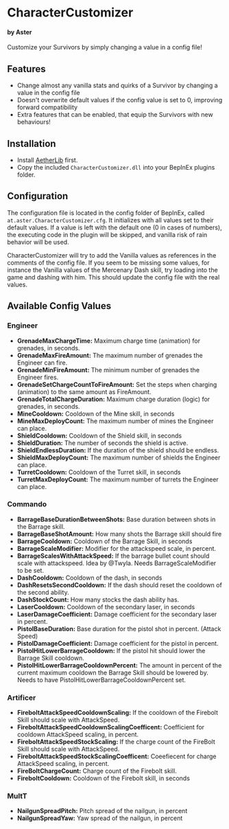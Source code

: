 # CharacterCustomizer
#### by Aster
Customize your Survivors by simply changing a value in a config file!

## Features

* Change almost any vanilla stats and quirks of a Survivor by changing a
  value in the config file
* Doesn't overwrite default values if the config value is set to 0,
  improving forward compatibility
* Extra features that can be enabled, that equip the Survivors with new
  behaviours!

## Installation

* Install
  [AetherLib](https://thunderstore.io/package/AsterAether/AetherLib/)
  first.
* Copy the included `CharacterCustomizer.dll` into your BepInEx plugins
  folder.

## Configuration

The configuration file is located in the config folder of BepInEx,
called `at.aster.CharacterCustomizer.cfg`. It initializes with all
values set to their default values. If a value is left with the default
one (0 in cases of numbers), the executing code in the plugin will be
skipped, and vanilla risk of rain behavior will be used.

CharacterCustomizer will try to add the Vanilla values as references in
the comments of the config file. If you seem to be missing some values,
for instance the Vanilla values of the Mercenary Dash skill, try loading
into the game and dashing with him. This should update the config file
with the real values.


## Available Config Values

### Engineer
* **GrenadeMaxChargeTime:** Maximum charge time (animation) for grenades, in seconds.
* **GrenadeMaxFireAmount:** The maximum number of grenades the Engineer can fire.
* **GrenadeMinFireAmount:** The minimum number of grenades the Engineer fires.
* **GrenadeSetChargeCountToFireAmount:** Set the steps when charging (animation) to the same amount as FireAmount.
* **GrenadeTotalChargeDuration:** Maximum charge duration (logic) for grenades, in seconds.
* **MineCooldown:** Cooldown of the Mine skill, in seconds
* **MineMaxDeployCount:** The maximum number of mines the Engineer can place.
* **ShieldCooldown:** Cooldown of the Shield skill, in seconds
* **ShieldDuration:** The number of seconds the shield is active.
* **ShieldEndlessDuration:** If the duration of the shield should be endless.
* **ShieldMaxDeployCount:** The maximum number of shields the Engineer can place.
* **TurretCooldown:** Cooldown of the Turret skill, in seconds
* **TurretMaxDeployCount:** The maximum number of turrets the Engineer can place.
### Commando
* **BarrageBaseDurationBetweenShots:** Base duration between shots in the Barrage skill.
* **BarrageBaseShotAmount:** How many shots the Barrage skill should fire
* **BarrageCooldown:** Cooldown of the Barrage Skill, in seconds
* **BarrageScaleModifier:** Modifier for the attackspeed scale, in percent.
* **BarrageScalesWithAttackSpeed:** If the barrage bullet count should scale with attackspeed. Idea by @Twyla. Needs BarrageScaleModifier to be set.
* **DashCooldown:** Cooldown of the dash, in seconds
* **DashResetsSecondCooldown:** If the dash should reset the cooldown of the second ability.
* **DashStockCount:** How many stocks the dash ability has.
* **LaserCooldown:** Cooldown of the secondary laser, in seconds
* **LaserDamageCoefficient:** Damage coefficient for the secondary laser in percent.
* **PistolBaseDuration:** Base duration for the pistol shot in percent. (Attack Speed)
* **PistolDamageCoefficient:** Damage coefficient for the pistol in percent.
* **PistolHitLowerBarrageCooldown:** If the pistol hit should lower the Barrage Skill cooldown.
* **PistolHitLowerBarrageCooldownPercent:** The amount in percent of the current maximum cooldown the Barrage Skill should be lowered by. Needs to have PistolHitLowerBarrageCooldownPercent set.
### Artificer
* **FireboltAttackSpeedCooldownScaling:** If the cooldown of the Firebolt Skill should scale with AttackSpeed.
* **FireboltAttackSpeedCooldownScalingCoefficent:** Coefficient for cooldown AttackSpeed scaling, in percent.
* **FireboltAttackSpeedStockScaling:** If the charge count of the FireBolt Skill should scale with AttackSpeed.
* **FireboltAttackSpeedStockScalingCoefficent:** Coeefiecent for charge AttackSpeed scaling, in percent.
* **FireBoltChargeCount:** Charge count of the Firebolt skill.
* **FireboltCooldown:** Cooldown of the Firebolt skill, in seconds
### MultT
* **NailgunSpreadPitch:** Pitch spread of the nailgun, in percent
* **NailgunSpreadYaw:** Yaw spread of the nailgun, in percent
